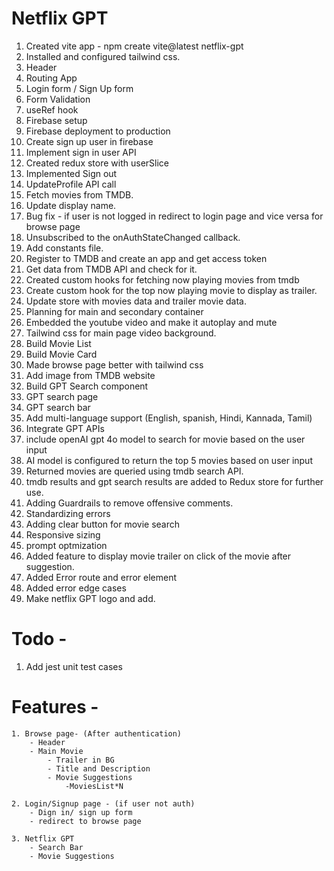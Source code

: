 # Netflix GPT

1. Created vite app - npm create vite@latest netflix-gpt
2. Installed and configured tailwind css.
3. Header
4. Routing App
5. Login form / Sign Up form
6. Form Validation
7. useRef hook
8. Firebase setup
9. Firebase deployment to production
10. Create sign up user in firebase
11. Implement sign in user API
12. Created redux store with userSlice
13. Implemented Sign out
14. UpdateProfile API call
15. Fetch movies from TMDB.
16. Update display name.
17. Bug fix - if user is not logged in redirect to login page and vice versa for browse page
18. Unsubscribed to the onAuthStateChanged callback.
19. Add constants file.
20. Register to TMDB and create an app and get access token
21. Get data from TMDB API and check for it.
22. Created custom hooks for fetching now playing movies from tmdb
23. Create custom hook for the top now playing movie to display as trailer.
24. Update store with movies data and trailer movie data.
25. Planning for main and secondary container
26. Embedded the youtube video and make it autoplay and mute
27. Tailwind css for main page video background.
28. Build Movie List
29. Build Movie Card
30. Made browse page better with tailwind css
31. Add image from TMDB website
32. Build GPT Search component
33. GPT search page
34. GPT search bar
35. Add multi-language support (English, spanish, Hindi, Kannada, Tamil)
36. Integrate GPT APIs
37. include openAI gpt 4o model to search for movie based on the user input
38. AI model is configured to return the top 5 movies based on user input
39. Returned movies are queried using tmdb search API.
40. tmdb results and gpt search results are added to Redux store for further use.
41. Adding Guardrails to remove offensive comments.
42. Standardizing errors
43. Adding clear button for movie search
44. Responsive sizing
45. prompt optmization
46. Added feature to display movie trailer on click of the movie after suggestion.
47. Added Error route and error element
48. Added error edge cases
49. Make netflix GPT logo and add.

# Todo -

1. Add jest unit test cases

# Features -

    1. Browse page- (After authentication)
        - Header
        - Main Movie
            - Trailer in BG
            - Title and Description
            - Movie Suggestions
                -MoviesList*N

    2. Login/Signup page - (if user not auth)
        - Dign in/ sign up form
        - redirect to browse page

    3. Netflix GPT
        - Search Bar
        - Movie Suggestions
